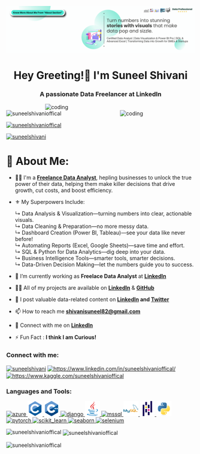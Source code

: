 ![logo](https://github.com/suneelshivanioffical/suneelshivanioffical/blob/main/Banners_front.png)
<h1 align="center"> Hey Greeting!👋 I'm Suneel Shivani</h1>
<h3 align="center">A passionate Data Freelancer at LinkedIn </h3>

<img align="right" alt="coding" width="400" src="https://proeffico.com/wp-content/uploads/2022/09/daonline.gif">
<img align=  "right" alt="coding" width="200" src="https://cdn.prod.website-files.com/6672f2c52186ba163a2a83d7/669e8977c037117c368e6cfc_Analytics.gif">

<p align="left"> <img src="https://komarev.com/ghpvc/?username=suneelshivanioffical&label=Profile%20views&color=0e75b6&style=flat" alt="suneelshivanioffical" /> 
<p align="left"> <a href="https://github.com/ryo-ma/github-profile-trophy"><img src="https://github-profile-trophy.vercel.app/?username=suneelshivanioffical" alt="suneelshivanioffical" /></a> </p>
<p align="left"> <a href="https://twitter.com/suneelshivani" target="blank"><img src="https://img.shields.io/twitter/follow/suneelshivani?logo=twitter&style=for-the-badge" alt="suneelshivani" /></a> </p>

# 💬 About Me:

- 👩‍💻 I'm a **[Freelance Data Analyst](https://www.linkedin.com/in/suneelshivanioffical/)**, hepling businesses to unlock the true power of their data, helping them make killer decisions that drive growth, cut costs, and 
     boost efficiency.<br>

- ⚜️ My Superpowers Include:

     ↳ Data Analysis & Visualization—turning numbers into clear, actionable visuals.                              
     ↳ Data Cleaning & Preparation—no more messy data.                                        
     ↳ Dashboard Creation (Power BI, Tableau)—see your data like never before!                               
     ↳ Automating Reports (Excel, Google Sheets)—save time and effort.                       
     ↳ SQL & Python for Data Analytics—dig deep into your data.                      
     ↳ Business Intelligence Tools—smarter tools, smarter decisions.                       
     ↳ Data-Driven Decision Making—let the numbers guide you to success. <br>

- 🔭 I’m currently working as **Freelace Data Analyst** at **[LinkedIn](https://www.linkedin.com/in/suneelshivanioffical/)**

- 👨‍💻 All of my projects are available on **[LinkedIn](https://www.linkedin.com/in/suneelshivanioffical/)** & **[GitHub](https://github.com/suneelshivanioffical)**

- 💠 I post valuable data-related content on **[LinkedIn](https://www.linkedin.com/in/suneelshivanioffical/) and [Twitter](https://twitter.com/SuneelShivani)**

- 📫 How to reach me **shivanisuneel82@gmail.com**

- 🍭 Connect with me on **[Linkedln](https://www.linkedin.com/in/suneelshivanioffical/)**

- ⚡ Fun Fact : **I think I am Curious!**

<h3 align="left">Connect with me:</h3>
<p align="left">
<a href="https://twitter.com/suneelshivani" target="blank"><img align="center" src="https://raw.githubusercontent.com/rahuldkjain/github-profile-readme-generator/master/src/images/icons/Social/twitter.svg" alt="suneelshivani" height="30" width="40" /></a>
<a href="https://linkedin.com/in/https://www.linkedin.com/in/suneelshivanioffical/" target="blank"><img align="center" src="https://raw.githubusercontent.com/rahuldkjain/github-profile-readme-generator/master/src/images/icons/Social/linked-in-alt.svg" alt="https://www.linkedin.com/in/suneelshivanioffical/" height="30" width="40" /></a>
<a href="https://kaggle.com/https://www.kaggle.com/suneelshivanioffical" target="blank"><img align="center" src="https://raw.githubusercontent.com/rahuldkjain/github-profile-readme-generator/master/src/images/icons/Social/kaggle.svg" alt="https://www.kaggle.com/suneelshivanioffical" height="30" width="40" /></a>
</p>

<h3 align="left">Languages and Tools:</h3>
<p align="left"> <a href="https://azure.microsoft.com/en-in/" target="_blank" rel="noreferrer"> <img src="https://www.vectorlogo.zone/logos/microsoft_azure/microsoft_azure-icon.svg" alt="azure" width="40" height="40"/> </a> <a href="https://www.cprogramming.com/" target="_blank" rel="noreferrer"> <img src="https://raw.githubusercontent.com/devicons/devicon/master/icons/c/c-original.svg" alt="c" width="40" height="40"/> </a> <a href="https://www.w3schools.com/cpp/" target="_blank" rel="noreferrer"> <img src="https://raw.githubusercontent.com/devicons/devicon/master/icons/cplusplus/cplusplus-original.svg" alt="cplusplus" width="40" height="40"/> </a> <a href="https://www.djangoproject.com/" target="_blank" rel="noreferrer"> <img src="https://cdn.worldvectorlogo.com/logos/django.svg" alt="django" width="40" height="40"/> </a> <a href="https://www.java.com" target="_blank" rel="noreferrer"> <img src="https://raw.githubusercontent.com/devicons/devicon/master/icons/java/java-original.svg" alt="java" width="40" height="40"/> </a> <a href="https://www.microsoft.com/en-us/sql-server" target="_blank" rel="noreferrer"> <img src="https://www.svgrepo.com/show/303229/microsoft-sql-server-logo.svg" alt="mssql" width="40" height="40"/> </a> <a href="https://www.mysql.com/" target="_blank" rel="noreferrer"> <img src="https://raw.githubusercontent.com/devicons/devicon/master/icons/mysql/mysql-original-wordmark.svg" alt="mysql" width="40" height="40"/> </a> <a href="https://pandas.pydata.org/" target="_blank" rel="noreferrer"> <img src="https://raw.githubusercontent.com/devicons/devicon/2ae2a900d2f041da66e950e4d48052658d850630/icons/pandas/pandas-original.svg" alt="pandas" width="40" height="40"/> </a> <a href="https://www.python.org" target="_blank" rel="noreferrer"> <img src="https://raw.githubusercontent.com/devicons/devicon/master/icons/python/python-original.svg" alt="python" width="40" height="40"/> </a> <a href="https://pytorch.org/" target="_blank" rel="noreferrer"> <img src="https://www.vectorlogo.zone/logos/pytorch/pytorch-icon.svg" alt="pytorch" width="40" height="40"/> </a> <a href="https://scikit-learn.org/" target="_blank" rel="noreferrer"> <img src="https://upload.wikimedia.org/wikipedia/commons/0/05/Scikit_learn_logo_small.svg" alt="scikit_learn" width="40" height="40"/> </a> <a href="https://seaborn.pydata.org/" target="_blank" rel="noreferrer"> <img src="https://seaborn.pydata.org/_images/logo-mark-lightbg.svg" alt="seaborn" width="40" height="40"/> </a> <a href="https://www.selenium.dev" target="_blank" rel="noreferrer"> <img src="https://raw.githubusercontent.com/detain/svg-logos/780f25886640cef088af994181646db2f6b1a3f8/svg/selenium-logo.svg" alt="selenium" width="40" height="40"/> </a> </p>

<p><img align="left" src="https://github-readme-stats.vercel.app/api/top-langs?username=suneelshivanioffical&show_icons=true&locale=en&layout=compact" alt="suneelshivanioffical" /></p>

<p>&nbsp;<img align="center" src="https://github-readme-stats.vercel.app/api?username=suneelshivanioffical&show_icons=true&locale=en" alt="suneelshivanioffical" /></p>

<p><img align="center" src="https://github-readme-streak-stats.herokuapp.com/?user=suneelshivanioffical&" alt="suneelshivanioffical" /></p>

